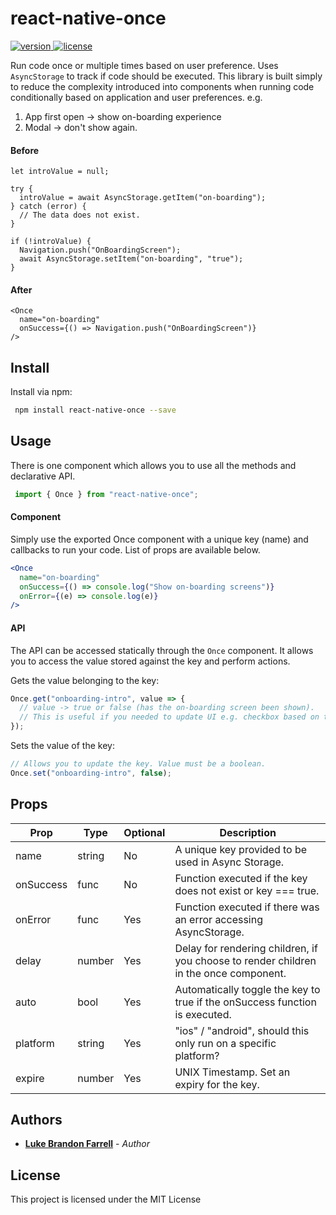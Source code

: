 # react-native-once

<p align="left">
  <a href="https://www.npmjs.com/package/react-native-once" rel="nofollow">
    <img src="https://img.shields.io/npm/v/react-native-once.svg?style=flat-square" alt="version" style="max-width:100%;" />
  </a>
  <a href="https://www.npmjs.com/package/react-native-once" rel="nofollow">
    <img src="http://img.shields.io/npm/l/react-native-once.svg?style=flat-square" alt="license" style="max-width:100%;" />
  </a>
</p>

Run code once or multiple times based on user preference. Uses `AsyncStorage` to track if code should be executed. This library is built simply to reduce the complexity introduced into components when running code conditionally based on application and user preferences. e.g.

1. App first open -> show on-boarding experience
2. Modal -> don't show again.

#### Before
```
let introValue = null;

try {
  introValue = await AsyncStorage.getItem("on-boarding");
} catch (error) {
  // The data does not exist.
}

if (!introValue) {
  Navigation.push("OnBoardingScreen");
  await AsyncStorage.setItem("on-boarding", "true");
}
```
#### After
```
<Once
  name="on-boarding"
  onSuccess={() => Navigation.push("OnBoardingScreen")}
/>

```

## Install

Install via npm:
```sh
 npm install react-native-once --save
```
## Usage

There is one component which allows you to use all the methods and declarative API. 
```js
 import { Once } from "react-native-once";
```

#### Component

Simply use the exported Once component with a unique key (name) and callbacks to run your code. List of props are available below.

```jsx
<Once
  name="on-boarding"
  onSuccess={() => console.log("Show on-boarding screens")}
  onError={(e) => console.log(e)}
/>
```

#### API

The API can be accessed statically through the `Once` component. It allows you to access the value stored against the key and perform actions.

Gets the value belonging to the key:
```js
Once.get("onboarding-intro", value => {
  // value -> true or false (has the on-boarding screen been shown).
  // This is useful if you needed to update UI e.g. checkbox based on this value.
});
```
Sets the value of the key:
```js
// Allows you to update the key. Value must be a boolean.
Once.set("onboarding-intro", false);
```


## Props

| Prop                | Type          | Optional  | Description                                                                             |
| ------------------- | ------------- | --------- | --------------------------------------------------------------------------------------- |
| name                | string        | No        | A unique key provided to be used in Async Storage.                                      |
| onSuccess           | func          | No        | Function executed if the key does not exist or key === true.                            |
| onError             | func          | Yes       | Function executed if there was an error accessing AsyncStorage.                         |
| delay               | number        | Yes       | Delay for rendering children, if you choose to render children in the once component.   |                                                        |
| auto                | bool          | Yes       | Automatically toggle the key to true if the onSuccess function is executed.             |
| platform            | string        | Yes       | "ios" / "android", should this only run on a specific platform?                         |
| expire              | number        | Yes       | UNIX Timestamp. Set an expiry for the key.                                                     |

## Authors

* [**Luke Brandon Farrell**](https://lukebrandonfarrell.com/) - *Author*

## License

This project is licensed under the MIT License